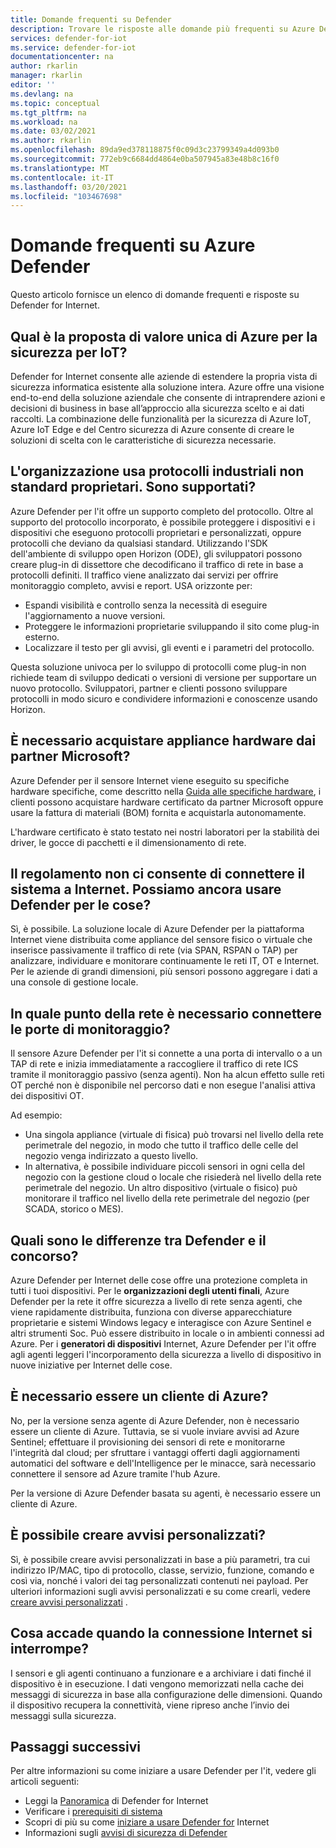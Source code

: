 ```yaml
---
title: Domande frequenti su Defender
description: Trovare le risposte alle domande più frequenti su Azure Defender per le funzionalità e il servizio Internet.
services: defender-for-iot
ms.service: defender-for-iot
documentationcenter: na
author: rkarlin
manager: rkarlin
editor: ''
ms.devlang: na
ms.topic: conceptual
ms.tgt_pltfrm: na
ms.workload: na
ms.date: 03/02/2021
ms.author: rkarlin
ms.openlocfilehash: 89da9ed378118875f0c09d3c23799349a4d093b0
ms.sourcegitcommit: 772eb9c6684dd4864e0ba507945a83e48b8c16f0
ms.translationtype: MT
ms.contentlocale: it-IT
ms.lasthandoff: 03/20/2021
ms.locfileid: "103467698"
---
```

# <a name="azure-defender-for-iot-frequently-asked-questions"></a>Domande frequenti su Azure Defender

Questo articolo fornisce un elenco di domande frequenti e risposte su Defender for Internet.

## <a name="what-is-azures-unique-value-proposition-for-iot-security"></a>Qual è la proposta di valore unica di Azure per la sicurezza per IoT?

Defender for Internet consente alle aziende di estendere la propria vista di sicurezza informatica esistente alla soluzione intera. Azure offre una visione end-to-end della soluzione aziendale che consente di intraprendere azioni e decisioni di business in base all’approccio alla sicurezza scelto e ai dati raccolti. La combinazione delle funzionalità per la sicurezza di Azure IoT, Azure IoT Edge e del Centro sicurezza di Azure consente di creare le soluzioni di scelta con le caratteristiche di sicurezza necessarie.

## <a name="our-organization-uses-proprietary-non-standard-industrial-protocols-are-they-supported"></a>L'organizzazione usa protocolli industriali non standard proprietari. Sono supportati? 

Azure Defender per l'it offre un supporto completo del protocollo. Oltre al supporto del protocollo incorporato, è possibile proteggere i dispositivi e i dispositivi che eseguono protocolli proprietari e personalizzati, oppure protocolli che deviano da qualsiasi standard. Utilizzando l'SDK dell'ambiente di sviluppo open Horizon (ODE), gli sviluppatori possono creare plug-in di dissettore che decodificano il traffico di rete in base a protocolli definiti. Il traffico viene analizzato dai servizi per offrire monitoraggio completo, avvisi e report. USA orizzonte per:
- Espandi visibilità e controllo senza la necessità di eseguire l'aggiornamento a nuove versioni.
- Proteggere le informazioni proprietarie sviluppando il sito come plug-in esterno. 
- Localizzare il testo per gli avvisi, gli eventi e i parametri del protocollo.

Questa soluzione univoca per lo sviluppo di protocolli come plug-in non richiede team di sviluppo dedicati o versioni di versione per supportare un nuovo protocollo. Sviluppatori, partner e clienti possono sviluppare protocolli in modo sicuro e condividere informazioni e conoscenze usando Horizon. 

## <a name="do-i-have-to-purchase-hardware-appliances-from-microsoft-partners"></a>È necessario acquistare appliance hardware dai partner Microsoft?
Azure Defender per il sensore Internet viene eseguito su specifiche hardware specifiche, come descritto nella [Guida alle specifiche hardware](./how-to-identify-required-appliances.md), i clienti possono acquistare hardware certificato da partner Microsoft oppure usare la fattura di materiali (BOM) fornita e acquistarla autonomamente. 

L'hardware certificato è stato testato nei nostri laboratori per la stabilità dei driver, le gocce di pacchetti e il dimensionamento di rete.


## <a name="regulation-does-not-allow-us-to-connect-our-system-to-the-internet-can-we-still-utilize-defender-for-iot"></a>Il regolamento non ci consente di connettere il sistema a Internet. Possiamo ancora usare Defender per le cose?

Sì, è possibile. La soluzione locale di Azure Defender per la piattaforma Internet viene distribuita come appliance del sensore fisico o virtuale che inserisce passivamente il traffico di rete (via SPAN, RSPAN o TAP) per analizzare, individuare e monitorare continuamente le reti IT, OT e Internet. Per le aziende di grandi dimensioni, più sensori possono aggregare i dati a una console di gestione locale.

## <a name="where-in-the-network-should-i-connect-monitoring-ports"></a>In quale punto della rete è necessario connettere le porte di monitoraggio?

Il sensore Azure Defender per l'it si connette a una porta di intervallo o a un TAP di rete e inizia immediatamente a raccogliere il traffico di rete ICS tramite il monitoraggio passivo (senza agenti). Non ha alcun effetto sulle reti OT perché non è disponibile nel percorso dati e non esegue l'analisi attiva dei dispositivi OT.

Ad esempio:
- Una singola appliance (virtuale di fisica) può trovarsi nel livello della rete perimetrale del negozio, in modo che tutto il traffico delle celle del negozio venga indirizzato a questo livello.
- In alternativa, è possibile individuare piccoli sensori in ogni cella del negozio con la gestione cloud o locale che risiederà nel livello della rete perimetrale del negozio. Un altro dispositivo (virtuale o fisico) può monitorare il traffico nel livello della rete perimetrale del negozio (per SCADA, storico o MES).

## <a name="how-does-defender-for-iot-compare-to-the-competition"></a>Quali sono le differenze tra Defender e il concorso?

Azure Defender per Internet delle cose offre una protezione completa in tutti i tuoi dispositivi. Per le **organizzazioni degli utenti finali**, Azure Defender per la rete it offre sicurezza a livello di rete senza agenti, che viene rapidamente distribuita, funziona con diverse apparecchiature proprietarie e sistemi Windows legacy e interagisce con Azure Sentinel e altri strumenti Soc. Può essere distribuito in locale o in ambienti connessi ad Azure. Per i **generatori di dispositivi** Internet, Azure Defender per l'it offre agli agenti leggeri l'incorporamento della sicurezza a livello di dispositivo in nuove iniziative per Internet delle cose.

## <a name="do-i-have-to-be-an-azure-customer"></a>È necessario essere un cliente di Azure?

No, per la versione senza agente di Azure Defender, non è necessario essere un cliente di Azure. Tuttavia, se si vuole inviare avvisi ad Azure Sentinel; effettuare il provisioning dei sensori di rete e monitorarne l'integrità dal cloud; per sfruttare i vantaggi offerti dagli aggiornamenti automatici del software e dell'Intelligence per le minacce, sarà necessario connettere il sensore ad Azure tramite l'hub Azure.

Per la versione di Azure Defender basata su agenti, è necessario essere un cliente di Azure.

## <a name="can-i-create-my-own-alerts"></a>È possibile creare avvisi personalizzati?

Sì, è possibile creare avvisi personalizzati in base a più parametri, tra cui indirizzo IP/MAC, tipo di protocollo, classe, servizio, funzione, comando e così via, nonché i valori dei tag personalizzati contenuti nei payload.  Per ulteriori informazioni sugli avvisi personalizzati e su come crearli, vedere [creare avvisi personalizzati](quickstart-create-custom-alerts.md) .

## <a name="what-happens-when-the-internet-connection-stops-working"></a>Cosa accade quando la connessione Internet si interrompe?

I sensori e gli agenti continuano a funzionare e a archiviare i dati finché il dispositivo è in esecuzione. I dati vengono memorizzati nella cache dei messaggi di sicurezza in base alla configurazione delle dimensioni. Quando il dispositivo recupera la connettività, viene ripreso anche l’invio dei messaggi sulla sicurezza.

## <a name="next-steps"></a>Passaggi successivi

Per altre informazioni su come iniziare a usare Defender per l'it, vedere gli articoli seguenti:

- Leggi la [Panoramica](overview.md) di Defender for Internet
- Verificare i [prerequisiti di sistema](quickstart-system-prerequisites.md)
- Scopri di più su come [iniziare a usare Defender for](getting-started.md) Internet
- Informazioni sugli [avvisi di sicurezza di Defender](concept-security-alerts.md)